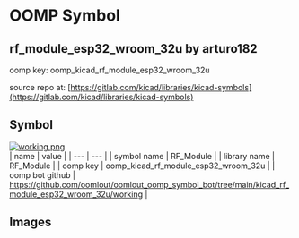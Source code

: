 # OOMP Symbol  
## rf_module_esp32_wroom_32u  by arturo182  
  
oomp key: oomp_kicad_rf_module_esp32_wroom_32u  
  
source repo at: [https://gitlab.com/kicad/libraries/kicad-symbols](https://gitlab.com/kicad/libraries/kicad-symbols)  
## Symbol  
  
[![working.png](working_600.png)](working.png)  
| name | value | 
| --- | --- | 
| symbol name | RF_Module | 
| library name | RF_Module | 
| oomp key | oomp_kicad_rf_module_esp32_wroom_32u | 
| oomp bot github | https://github.com/oomlout/oomlout_oomp_symbol_bot/tree/main/kicad_rf_module_esp32_wroom_32u/working | 
## Images  
